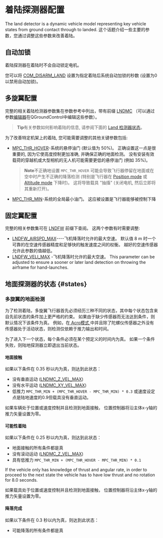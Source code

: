 # 着陆探测器配置

The land detector is a dynamic vehicle model representing key vehicle states from ground contact through to landed. 这个话题介绍一些主要的参数，您通过调整这些参数来改善着陆。

## 自动加锁

着陆探测器在着陆时不会自动锁定电机。

您可以将 [COM_DISARM_LAND](../advanced_config/parameter_reference.md#COM_DISARM_LAND) 设置为指定着陆后系统自动加锁的秒数 (设置为0以禁用自动加锁)。

## 多旋翼配置

完整的相关着陆检测器参数集在参数参考中列出，带有前缀 [LNDMC](../advanced_config/parameter_reference.md#land-detector) （可以通过参数[编辑器](../advanced_config/parameters.md)在QGroundControl中编辑这些参数）。

> **Tip**有关参数如何影响着陆的信息, 请参阅下面的 [Land 检测器状态](#states)。

为了改善特定机架上的着陆, 您可能需要调整的其他关键参数包括:

- [MPC_THR_HOVER](../advanced_config/parameter_reference.md#MPC_THR_HOVER)-系统的悬停油门 (默认值为 50%)。 正确设置这一点是很重要的, 因为它使高度控制更加准确, 并确保正确的地面检测。 没有安装有效载荷的穿越机或大型相机的无人机可能需要更低的悬停油门 (例如 35%)。
    
    > **Note**不正确地设置 `MPC_THR_HOVER` 可能会导致飞行器停留在地面或在空中时产生不正确的降落检测 (特别是飞行器在 [Position mode](../flight_modes/position_mc.md) 或 [Altitude mode](../flight_modes/altitude_mc.md) 下降时)。 这将导致载具 "抽搐" (关闭电机, 然后立即将其重新打开)。

- [MPC_THR_MIN](../advanced_config/parameter_reference.md#MPC_THR_MIN)-系统的全局最小油门。 这应被设置是飞行器能够被控制下降

## 固定翼配置

完整的相关参数集可在 [LNDFW](../advanced_config/parameter_reference.md#land-detector) 前缀下查阅。 这两个参数有时需要调整:

- [LNDFW_AIRSPD_MAX](../advanced_config/parameter_reference.md#LNDFW_AIRSPD_MAX)\----飞机降落时允许的最大空速。 默认值 8 m 时一个可靠的在空速传感器精度和足够快的触发速度之间的权衡。 越好的空速传感器允许此参数的值越低。
- [LNDFW_VELI_MAX](../advanced_config/parameter_reference.md#LNDFW_VELI_MAX) -飞机降落时允许的最大空速。 This parameter can be adjusted to ensure a sooner or later land detection on throwing the airframe for hand-launches.

## 地面探测器的状态 {#states}

### 多旋翼的地面检测

为了检测着陆，多旋翼飞行器首先必须经历三种不同的状态，其中每个状态包含来自先前状态的条件加上更严格的约束。 如果由于缺少传感器而无法达到条件，则默认情况下该条件为真。 例如，在[ Acro模式 ](../flight_modes/acro_mc.md)中并且除了陀螺仪传感器之外没有传感器处于活动状态，则检测仅依赖于推力输出和时间。

为了进入下一个状态，每个条件必须在某个预定义的时间内为真。 如果一个条件失败，则陆地探测器立即退出当前状态。

#### 地面接触

如果以下条件在 0.35 秒以内为真，则达到此状态：

- 没有垂直运动 ([LNDMC_Z_VEL_MAX](../advanced_config/parameter_reference.md#LNDMC_Z_VEL_MAX))
- 没有水平运动 ([LNDMC_XY_VEL_MAX](../advanced_config/parameter_reference.md#LNDMC_XY_VEL_MAX))
- 低推力 `MPC_THR_MIN + (MPC_THR_HOVER - MPC_THR_MIN) * 0.3` 或速度设定点是陆地速度的0.9但载具没有垂直运动。

如果车辆处于位置或速度控制并且检测到地面接触， 位置控制器将沿主体x-y轴的推力矢量设置为零。

#### 可能性着陆

如果以下条件在 0.25 秒以内为真，则达到此状态：

- 地面接触的所有条件都是真
- 没有滚动运动 ([LNDMC_Z_VEL_MAX](../advanced_config/parameter_reference.md#LNDMC_ROT_MAX))
- 具有低推力 `MPC_THR_MIN + (MPC_THR_HOVER - MPC_THR_MIN) * 0.1`

If the vehicle only has knowledge of thrust and angular rate, in order to proceed to the next state the vehicle has to have low thrust and no rotation for 8.0 seconds.

如果载具处于位置或速度控制并且检测到地面接触， 位置控制器将沿主体x-y轴的推力矢量设置为零。

#### 降落完成

如果以下条件在 0.3 秒以内为真，则达到此状态：

- 可能降落的所有条件都是真